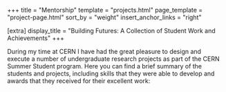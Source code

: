 +++
title = "Mentorship"
template = "projects.html"
page_template = "project-page.html"
sort_by = "weight"
insert_anchor_links = "right"

[extra]
display_title = "Building Futures: A Collection of Student Work and Achievements"
+++

During my time at CERN I have had the great pleasure to design and execute a number of undergraduate research projects as part of the CERN Summer Student program.  Here you can find a brief summary of the students and projects, including skills that they were able to develop and awards that they received for their excellent work:
